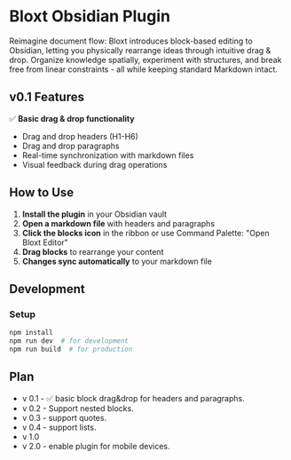 # Bloxt Obsidian Plugin

Reimagine document flow: Bloxt introduces block-based editing to Obsidian, letting you physically rearrange ideas through intuitive drag & drop. Organize knowledge spatially, experiment with structures, and break free from linear constraints - all while keeping standard Markdown intact.

## v0.1 Features

✅ **Basic drag & drop functionality**
- Drag and drop headers (H1-H6)
- Drag and drop paragraphs
- Real-time synchronization with markdown files
- Visual feedback during drag operations

## How to Use

1. **Install the plugin** in your Obsidian vault
2. **Open a markdown file** with headers and paragraphs
3. **Click the blocks icon** in the ribbon or use Command Palette: "Open Bloxt Editor"
4. **Drag blocks** to rearrange your content
5. **Changes sync automatically** to your markdown file

## Development

### Setup
```bash
npm install
npm run dev  # for development
npm run build  # for production
```

## Plan
- v 0.1 - ✅ basic block drag&drop for headers and paragraphs.
- v 0.2 - Support nested blocks.
- v 0.3 - support quotes.
- v 0.4 - support lists.
- v 1.0
- v 2.0 - enable plugin for mobile devices.
